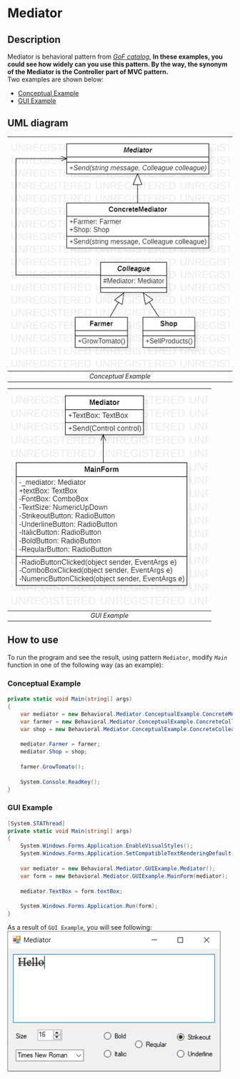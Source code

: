 # Mediator
## Description
Mediator is behavioral pattern from [*GoF catalog.*](https://en.wikipedia.org/wiki/Design_Patterns#Patterns_by_typehttps://en.wikipedia.org/wiki/Design_Patterns#Patterns_by_type)
**In these examples, you could see how widely can you use this pattern. By the way,
the synonym of the Mediator is the Controller part of MVC pattern.**<br>Two examples are shown below:</br>
* [Conceptual Example](https://github.com/YarKa03Coder/Patterns/tree/main/Patterns/Patterns/Behavioral/Mediator/ConceptualExample)
* [GUI Example](https://github.com/YarKa03Coder/Patterns/tree/main/Patterns/Patterns/Behavioral/Mediator/GUIExample)
## UML diagram
| ![](../../images/UmlClassDiagramConceptualMediator.jpg) |
|:--:| 
| *Conceptual Example* |

| ![](../../images/UmlClassDiagramGUIMediator.jpg) |
|:--:|
| *GUI Example* |
## How to use
To run the program and see the result, using pattern `Mediator`, modify *`Main`* function in one of the following way (as an example):
### Conceptual Example
```c#
private static void Main(string[] args)
{
    var mediator = new Behavioral.Mediator.ConceptualExample.ConcreteMediator();
    var farmer = new Behavioral.Mediator.ConceptualExample.ConcreteColleagues.Farmer(mediator);
    var shop = new Behavioral.Mediator.ConceptualExample.ConcreteColleagues.Shop(mediator);

    mediator.Farmer = farmer;
    mediator.Shop = shop;

    farmer.GrowTomato();

    System.Console.ReadKey();
}
```
### GUI Example
```c#
[System.STAThread]
private static void Main(string[] args)
{
    System.Windows.Forms.Application.EnableVisualStyles();
    System.Windows.Forms.Application.SetCompatibleTextRenderingDefault(false);

    var mediator = new Behavioral.Mediator.GUIExample.Mediator();
    var form = new Behavioral.Mediator.GUIExample.MainForm(mediator);

    mediator.TextBox = form.textBox;

    System.Windows.Forms.Application.Run(form);
}
```
As a result of `GUI Example`, you will see following:  
![](../../images/MediatorExample.jpg)
